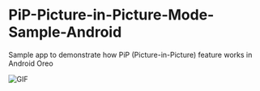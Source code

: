 # PiP-Picture-in-Picture-Mode-Sample-Android
Sample app to demonstrate how PiP (Picture-in-Picture) feature works in Android Oreo

![GIF](https://github.com/AnkitDroidGit/PiP-Picture-in-Picture-Mode-Sample-Android/blob/master/art/gif_pip.gif)
